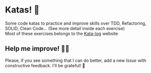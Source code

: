 # Katas! 🥋

Some code katas to practice and improve skills over TDD, Refactoring, SOLID, Clean Code... (See more detail inside each exercise)  
Most of these exercises belongs to the [Kata-log](https://www.retrogames.cz/play_307-Genesis.php) website

## Help me improve! 👩‍🏫

Please, if you see something that I can do better, add a new _Issue_ with constructive feedback. I'll be grateful! 👏
